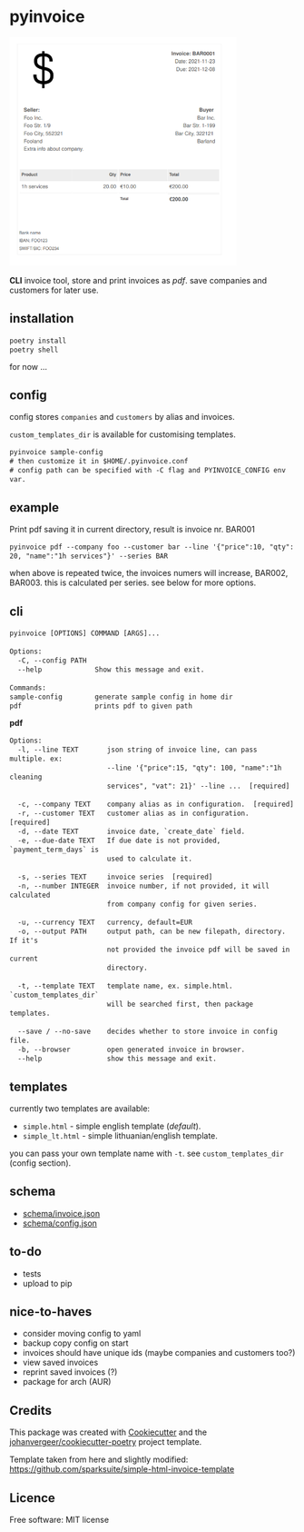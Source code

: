 
pyinvoice
=========
<img src="examples/2021-11-23_bar-inc_bar1.png" alt="invoice" width="400"/>

**CLI** invoice tool, store and print invoices as *pdf*. save companies and
customers for later use.


installation
------------

``` {.sourceCode .bash}
poetry install
poetry shell
```

for now ...

config
------

config stores `companies` and `customers` by alias and invoices.

`custom_templates_dir` is available for customising templates.

``` {.sourceCode .bash}
pyinvoice sample-config
# then customize it in $HOME/.pyinvoice.conf
# config path can be specified with -C flag and PYINVOICE_CONFIG env var.
```

example
-------------

Print pdf saving it in current directory, result is invoice nr. BAR001
``` {.sourceCode .bash}
pyinvoice pdf --company foo --customer bar --line '{"price":10, "qty": 20, "name":"1h services"}' --series BAR
```
when above is repeated twice, the invoices numers will increase, BAR002, BAR003. this is calculated per series.
see below for more options.

cli
---

``` {.sourceCode .}
pyinvoice [OPTIONS] COMMAND [ARGS]...

Options:
  -C, --config PATH
  --help             Show this message and exit.

Commands:
sample-config        generate sample config in home dir
pdf                  prints pdf to given path
```

**pdf**

```
Options:
  -l, --line TEXT       json string of invoice line, can pass multiple. ex:
                        --line '{"price":15, "qty": 100, "name":"1h cleaning
                        services", "vat": 21}' --line ...  [required]

  -c, --company TEXT    company alias as in configuration.  [required]
  -r, --customer TEXT   customer alias as in configuration.  [required]
  -d, --date TEXT       invoice date, `create_date` field.
  -e, --due-date TEXT   If due date is not provided, `payment_term_days` is
                        used to calculate it.

  -s, --series TEXT     invoice series  [required]
  -n, --number INTEGER  invoice number, if not provided, it will calculated
                        from company config for given series.

  -u, --currency TEXT   currency, default=EUR
  -o, --output PATH     output path, can be new filepath, directory. If it's
                        not provided the invoice pdf will be saved in current
                        directory.

  -t, --template TEXT   template name, ex. simple.html. `custom_templates_dir`
                        will be searched first, then package templates.

  --save / --no-save    decides whether to store invoice in config file.
  -b, --browser         open generated invoice in browser.
  --help                show this message and exit.
```

templates
---------
currently two templates are available:
- `simple.html` - simple english template (*default*).
- `simple_lt.html` - simple lithuanian/english template.

you can pass your own template name with `-t`. see `custom_templates_dir` (config section).

schema
------
-   [schema/invoice.json](src/pyinvoice/schema/invoice.json)
-   [schema/config.json](src/pyinvoice/schema/config.json)

to-do
-----

-   tests
-   upload to pip

nice-to-haves
-------------

-   consider moving config to yaml
-   backup copy config on start
-   invoices should have unique ids (maybe companies and customers too?)
-   view saved invoices
-   reprint saved invoices (?)
-   package for arch (AUR)

Credits
-------

This package was created with
[Cookiecutter](https://github.com/audreyr/cookiecutter) and the
[johanvergeer/cookiecutter-poetry](https://github.com/johanvergeer/cookiecutter-poetry)
project template.

Template taken from here and slightly modified:
<https://github.com/sparksuite/simple-html-invoice-template>

Licence
-------

Free software: MIT license
